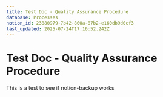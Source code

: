 ```yaml
---
title: Test Doc - Quality Assurance Procedure
database: Processes
notion_id: 23880979-7b42-800a-87b2-e160db9d0cf3
last_updated: 2025-07-24T17:16:52.242Z
---
```


# Test Doc - Quality Assurance Procedure


This is a test to see if notion-backup works

